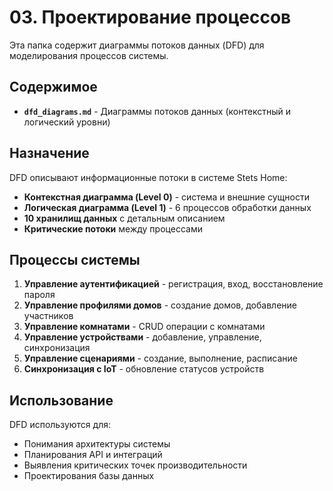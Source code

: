 # 03. Проектирование процессов

Эта папка содержит диаграммы потоков данных (DFD) для моделирования процессов системы.

## Содержимое

- **`dfd_diagrams.md`** - Диаграммы потоков данных (контекстный и логический уровни)

## Назначение

DFD описывают информационные потоки в системе Stets Home:
- **Контекстная диаграмма (Level 0)** - система и внешние сущности
- **Логическая диаграмма (Level 1)** - 6 процессов обработки данных
- **10 хранилищ данных** с детальным описанием
- **Критические потоки** между процессами

## Процессы системы

1. **Управление аутентификацией** - регистрация, вход, восстановление пароля
2. **Управление профилями домов** - создание домов, добавление участников
3. **Управление комнатами** - CRUD операции с комнатами
4. **Управление устройствами** - добавление, управление, синхронизация
5. **Управление сценариями** - создание, выполнение, расписание
6. **Синхронизация с IoT** - обновление статусов устройств

## Использование

DFD используются для:
- Понимания архитектуры системы
- Планирования API и интеграций
- Выявления критических точек производительности
- Проектирования базы данных
